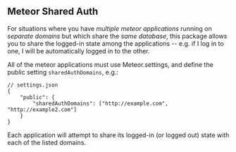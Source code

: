 ## Meteor Shared Auth

For situations where you have *multiple meteor applications* running on
*separate domains* but which share the *same database*, this package allows you
to share the logged-in state among the applications -- e.g. if I log in to one,
I will be automatically logged in to the other.

All of the meteor applications must use Meteor.settings, and define the public
setting ``sharedAuthDomains``, e.g.:

    // settings.json
    {
        "public": {
            "sharedAuthDomains": ["http://example.com", "http://example2.com"]
        }
    }

Each application will attempt to share its logged-in (or logged out) state with
each of the listed domains.
